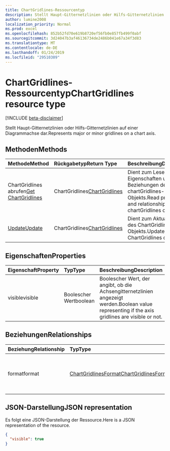 ```yaml
---
title: ChartGridlines-Ressourcentyp
description: Stellt Haupt-Gitternetzlinien oder Hilfs-Gitternetzlinien auf einer Diagrammachse dar.
author: lumine2008
localization_priority: Normal
ms.prod: excel
ms.openlocfilehash: 852b52fd70e619b8720ef56fb0e857fb499f0abf
ms.sourcegitcommit: 3d24047b3af46136734de2486b041e67a34f3d83
ms.translationtype: MT
ms.contentlocale: de-DE
ms.lasthandoff: 01/24/2019
ms.locfileid: "29510309"
---
```

# <a name="chartgridlines-resource-type"></a><span data-ttu-id="1f099-103">ChartGridlines-Ressourcentyp</span><span class="sxs-lookup"><span data-stu-id="1f099-103">ChartGridlines resource type</span></span>

[!INCLUDE [beta-disclaimer](../../includes/beta-disclaimer.md)]

<span data-ttu-id="1f099-104">Stellt Haupt-Gitternetzlinien oder Hilfs-Gitternetzlinien auf einer Diagrammachse dar.</span><span class="sxs-lookup"><span data-stu-id="1f099-104">Represents major or minor gridlines on a chart axis.</span></span>


## <a name="methods"></a><span data-ttu-id="1f099-105">Methoden</span><span class="sxs-lookup"><span data-stu-id="1f099-105">Methods</span></span>

| <span data-ttu-id="1f099-106">Methode</span><span class="sxs-lookup"><span data-stu-id="1f099-106">Method</span></span>           | <span data-ttu-id="1f099-107">Rückgabetyp</span><span class="sxs-lookup"><span data-stu-id="1f099-107">Return Type</span></span>    |<span data-ttu-id="1f099-108">Beschreibung</span><span class="sxs-lookup"><span data-stu-id="1f099-108">Description</span></span>|
|:---------------|:--------|:----------|
|<span data-ttu-id="1f099-109">ChartGridlines abrufen</span><span class="sxs-lookup"><span data-stu-id="1f099-109">[Get ChartGridlines](../api/chartgridlines-get.md)</span></span> | <span data-ttu-id="1f099-110">ChartGridlines</span><span class="sxs-lookup"><span data-stu-id="1f099-110">[ChartGridlines](chartgridlines.md)</span></span> |<span data-ttu-id="1f099-111">Dient zum Lesender Eigenschaften und der Beziehungen des chartGridlines-Objekts.</span><span class="sxs-lookup"><span data-stu-id="1f099-111">Read properties and relationships of chartGridlines object.</span></span>|
|[<span data-ttu-id="1f099-112">Update</span><span class="sxs-lookup"><span data-stu-id="1f099-112">Update</span></span>](../api/chartgridlines-update.md) | <span data-ttu-id="1f099-113">ChartGridlines</span><span class="sxs-lookup"><span data-stu-id="1f099-113">[ChartGridlines](chartgridlines.md)</span></span>    |<span data-ttu-id="1f099-114">Dient zum Aktualisieren des ChartGridlines-Objekts.</span><span class="sxs-lookup"><span data-stu-id="1f099-114">Update ChartGridlines object.</span></span> |

## <a name="properties"></a><span data-ttu-id="1f099-115">Eigenschaften</span><span class="sxs-lookup"><span data-stu-id="1f099-115">Properties</span></span>
| <span data-ttu-id="1f099-116">Eigenschaft</span><span class="sxs-lookup"><span data-stu-id="1f099-116">Property</span></span>     | <span data-ttu-id="1f099-117">Typ</span><span class="sxs-lookup"><span data-stu-id="1f099-117">Type</span></span>   |<span data-ttu-id="1f099-118">Beschreibung</span><span class="sxs-lookup"><span data-stu-id="1f099-118">Description</span></span>|
|:---------------|:--------|:----------|
|<span data-ttu-id="1f099-119">visible</span><span class="sxs-lookup"><span data-stu-id="1f099-119">visible</span></span>|<span data-ttu-id="1f099-120">Boolescher Wert</span><span class="sxs-lookup"><span data-stu-id="1f099-120">boolean</span></span>|<span data-ttu-id="1f099-121">Boolescher Wert, der angibt, ob die Achsengitternetzlinien angezeigt werden.</span><span class="sxs-lookup"><span data-stu-id="1f099-121">Boolean value representing if the axis gridlines are visible or not.</span></span>|

## <a name="relationships"></a><span data-ttu-id="1f099-122">Beziehungen</span><span class="sxs-lookup"><span data-stu-id="1f099-122">Relationships</span></span>
| <span data-ttu-id="1f099-123">Beziehung</span><span class="sxs-lookup"><span data-stu-id="1f099-123">Relationship</span></span> | <span data-ttu-id="1f099-124">Typ</span><span class="sxs-lookup"><span data-stu-id="1f099-124">Type</span></span>   |<span data-ttu-id="1f099-125">Beschreibung</span><span class="sxs-lookup"><span data-stu-id="1f099-125">Description</span></span>|
|:---------------|:--------|:----------|
|<span data-ttu-id="1f099-126">format</span><span class="sxs-lookup"><span data-stu-id="1f099-126">format</span></span>|[<span data-ttu-id="1f099-127">ChartGridlinesFormat</span><span class="sxs-lookup"><span data-stu-id="1f099-127">ChartGridlinesFormat</span></span>](chartgridlinesformat.md)|<span data-ttu-id="1f099-p101">Stellt die Formatierung der Diagrammgitternetzlinien dar. Schreibgeschützt.</span><span class="sxs-lookup"><span data-stu-id="1f099-p101">Represents the formatting of chart gridlines. Read-only.</span></span>|

## <a name="json-representation"></a><span data-ttu-id="1f099-130">JSON-Darstellung</span><span class="sxs-lookup"><span data-stu-id="1f099-130">JSON representation</span></span>

<span data-ttu-id="1f099-131">Es folgt eine JSON-Darstellung der Ressource.</span><span class="sxs-lookup"><span data-stu-id="1f099-131">Here is a JSON representation of the resource.</span></span>

<!-- {
  "blockType": "resource",
  "optionalProperties": [

  ],
  "@odata.type": "microsoft.graph.chartGridLines"
}-->

```json
{
  "visible": true
}

```

<!-- uuid: 8fcb5dbc-d5aa-4681-8e31-b001d5168d79
2015-10-25 14:57:30 UTC -->
<!--
{
  "type": "#page.annotation",
  "description": "ChartGridlines resource",
  "keywords": "",
  "section": "documentation",
  "tocPath": "",
  "suppressions": [
    "Error: /api-reference/beta/resources/chartgridlines.md:\r\n      Exception processing links.\r\n    System.ArgumentException: Link Definition was null. Link text: !INCLUDE [beta-disclaimer](../../includes/beta-disclaimer.md)\r\n      at ApiDoctor.Validation.DocFile.get_LinkDestinations()\r\n      at ApiDoctor.Validation.DocSet.ValidateLinks(Boolean includeWarnings, String[] relativePathForFiles, IssueLogger issues, Boolean requireFilenameCaseMatch, Boolean printOrphanedFiles)"
  ]
}
-->
